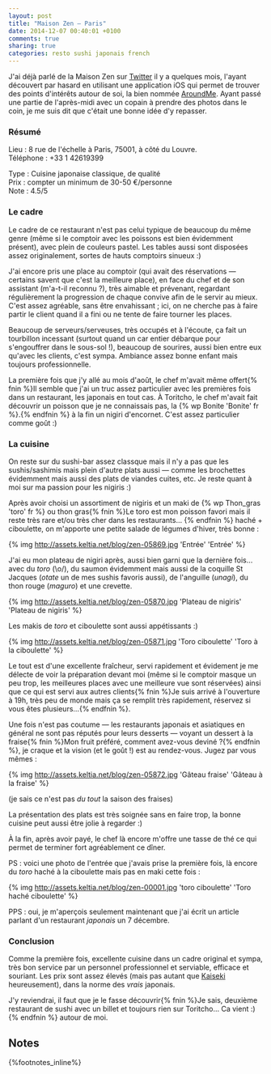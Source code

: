 ```yaml
---
layout: post
title: "Maison Zen — Paris"
date: 2014-12-07 00:40:01 +0100
comments: true
sharing: true
categories: resto sushi japonais french
---
```


J'ai déjà parlé de la Maison Zen sur [Twitter]() il y a quelques mois, l'ayant découvert par hasard en utilisant une application iOS qui permet de trouver des points d'intérêts autour de soi, la bien nommée [AroundMe](https://itunes.apple.com/us/app/aroundme/id290051590). Ayant passé une partie de l'après-midi avec un copain à prendre des photos dans le coin, je me suis dit que c'était une bonne idée d'y repasser.

### Résumé

Lieu :      8 rue de l'échelle à Paris, 75001, à côté du Louvre.<br/>
Téléphone : +33 1 42619399<br/>

Type : Cuisine japonaise classique, de qualité<br/>
Prix : compter un minimum de 30-50 €/personne<br/>
Note : 4.5/5<br/>
<!--more-->
### Le cadre

Le cadre de ce restaurant n'est pas celui typique de beaucoup du même genre (même si le comptoir avec les poissons est bien évidemment présent), avec plein de couleurs pastel. Les tables aussi sont disposées assez originalement, sortes de hauts comptoirs sinueux :)

J'ai encore pris une place au comptoir (qui avait des réservations —  certains savent que c'est la meilleure place), en face du chef et de son assistant (m'a-t-il reconnu ?), très aimable et prévenant, regardant régulièrement la progression de chaque convive afin de le servir au mieux. C'est assez agréable, sans être envahissant ; ici, on ne cherche pas à faire partir le client quand il a fini ou ne tente de faire tourner les places.

Beaucoup de serveurs/serveuses, très occupés et à l'écoute, ça fait un tourbillon incessant (surtout quand un car entier débarque pour s'engouffrer dans le sous-sol !), beaucoup de sourires, aussi bien entre eux qu'avec les clients, c'est sympa. Ambiance assez bonne enfant mais toujours professionnelle.

La première fois que j'y allé au mois d'août, le chef m'avait même offert{% fnin %}Il semble que j'ai un truc assez particulier avec les premières fois dans un restaurant, les japonais en tout cas. À Toritcho, le chef m'avait fait découvrir un poisson que je ne connaissais pas, la {% wp Bonite 'Bonite' fr %}.{% endfnin %} à la fin un nigiri d'encornet. C'est assez particulier comme goût :)

### La cuisine

On reste sur du sushi-bar assez classque mais il n'y a pas que les sushis/sashimis mais plein d'autre plats aussi — comme les brochettes évidemment mais aussi des plats de viandes cuites, etc. Je reste quant à moi sur ma passion pour les nigiris :)

Après avoir choisi un assortiment de nigiris et un maki de {% wp Thon_gras 'toro' fr %} ou thon gras{% fnin %}Le toro est mon poisson favori mais il reste très rare et/ou très cher dans les restaurants… {% endfnin %} haché + ciboulette, on m'apporte une petite salade de légumes d'hiver, très bonne :

{% img http://assets.keltia.net/blog/zen-05869.jpg 'Entrée' 'Entrée' %}

J'ai eu mon plateau de nigiri après, aussi bien garni que la dernière fois… avec du *toro* (\o/), du saumon évidemment mais aussi de la coquille St Jacques (*otate* un de mes sushis favoris aussi), de l'anguille (*unagi*), du thon rouge (*maguro*) et une crevette.

{% img http://assets.keltia.net/blog/zen-05870.jpg 'Plateau de nigiris' 'Plateau de nigiris' %}

Les makis de *toro* et ciboulette sont aussi appétissants :)

{% img http://assets.keltia.net/blog/zen-05871.jpg 'Toro ciboulette' 'Toro à la ciboulette' %}

Le tout est d'une excellente fraîcheur, servi rapidement et évidement je me délecte de voir la préparation devant moi (même si le comptoir masque un peu trop, les meilleures places avec une meilleure vue sont réservées) ainsi que ce qui est servi aux autres clients{% fnin %}Je suis arrivé à l'ouverture à 19h, très peu de monde mais ça se remplit très rapidement, réservez si vous êtes plusieurs…{% endfnin %}.

Une fois n'est pas coutume — les restaurants japonais et asiatiques en général ne sont pas réputés pour leurs desserts — voyant un dessert à la fraise{% fnin %}Mon fruit préféré, comment avez-vous deviné ?{% endfnin %}, je craque et la vision (et le goût !) est au rendez-vous. Jugez par vous mêmes :

{% img http://assets.keltia.net/blog/zen-05872.jpg 'Gâteau fraise' 'Gâteau à la fraise' %}

(je sais ce n'est pas *du tout* la saison des fraises)

La présentation des plats est très soignée sans en faire trop, la bonne cuisine peut aussi être jolie à regarder :)

À la fin, après avoir payé, le chef là encore m'offre une tasse de thé ce qui permet de terminer fort agréablement ce dîner.

PS : voici une photo de l'entrée que j'avais prise la première fois, là encore du *toro* haché à la ciboulette mais pas en maki cette fois :

{% img http://assets.keltia.net/blog/zen-00001.jpg 'toro ciboulette' 'Toro haché ciboulette' %}

PPS : oui, je m'aperçois seulement maintenant que j'ai écrit un article parlant d'un restaurant *japonais* un 7 décembre.

### Conclusion

Comme la première fois, excellente cuisine dans un cadre original et sympa, très bon service par un personnel professionnel et serviable, efficace et souriant. Les prix sont assez élevés (mais pas autant que [Kaiseki](/2014/09/13/la-maison-kaiseki-sushi-paris/) heureusement), dans la norme des *vrais* japonais.

J'y reviendrai, il faut que je le fasse découvrir{% fnin %}Je sais, deuxième restaurant de sushi avec un billet et toujours rien sur Toritcho… Ca vient :){% endfnin %} autour de moi.

Notes
-----
{%footnotes_inline%}
